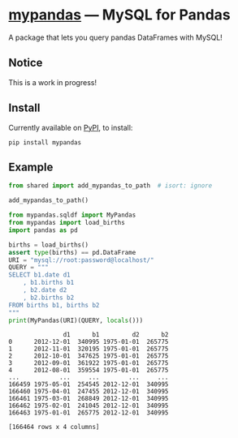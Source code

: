 # [mypandas](https://github.com/yrom1/mypandas) — MySQL for Pandas

A package that lets you query pandas DataFrames with MySQL!

## Notice
This is a work in progress!

## Install

Currently available on [PyPI](https://pypi.org/project/mypandas/), to install:
```
pip install mypandas
```

## Example

```py
from shared import add_mypandas_to_path  # isort: ignore

add_mypandas_to_path()

from mypandas.sqldf import MyPandas
from mypandas import load_births
import pandas as pd

births = load_births()
assert type(births) == pd.DataFrame
URI = "mysql://root:password@localhost/"
QUERY = """
SELECT b1.date d1
    , b1.births b1
    , b2.date d2
    , b2.births b2
FROM births b1, births b2
"""
print(MyPandas(URI)(QUERY, locals()))

```
```
               d1      b1         d2      b2
0      2012-12-01  340995 1975-01-01  265775
1      2012-11-01  320195 1975-01-01  265775
2      2012-10-01  347625 1975-01-01  265775
3      2012-09-01  361922 1975-01-01  265775
4      2012-08-01  359554 1975-01-01  265775
...           ...     ...        ...     ...
166459 1975-05-01  254545 2012-12-01  340995
166460 1975-04-01  247455 2012-12-01  340995
166461 1975-03-01  268849 2012-12-01  340995
166462 1975-02-01  241045 2012-12-01  340995
166463 1975-01-01  265775 2012-12-01  340995

[166464 rows x 4 columns]

```
